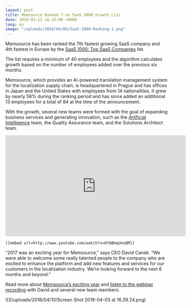 ```yaml
---
layout: post
title: Memsource Ranked 7 on SaaS 1000 Growth List
date: 2018-03-12 16:25:00 +0000
lang: en
image: "/uploads/2018/04/05/SaaS-1000-Ranking-1.png"
---
```

Memsource has been ranked the 7th fastest growing SaaS company and 4th fastest in Europe by the [SaaS 1000: Top SaaS Companies](http://saas1000.com/) list.

The list requires a minimum of 40 employees and the algorithm  calculates growth based on the number of employees added over the  previous six months.

Memsource, which provides an AI-powered translation management system  for the localization supply chain, is headquartered in Prague and has  offices in Japan and the United States with employees from 14  nationalities. It grew by nearly 58% during the ranking period and has  since added an additional 13 employees for a total of 84 at the time of  the announcement.

With the growth, several new teams were formed with the goal of  expanding business services and generating innovation, such as the [Artificial Intelligence](https://www.memsource.com/blog/2018/01/09/memsource-releasing-first-feature-powered-by-artificial-intelligence/) team, the Quality Assurance team, and the Solutions Architect team.

<iframe width="560" height="315" src="https://www.youtube.com/embed/dHHmUF9gs70" frameborder="0" allowfullscreen></iframe>

    [[embed url=http://www.youtube.com/watch?v=6YbBmqUnoQM]]

“2017 was an exciting year for Memsource,” says CEO David Canek. “We  were able to welcome some really talented people to the company who are  excited to enhance the platform and add new features and services for  our customers in the localization industry. We’re looking forward to the  next 6 months and beyond.”

Read more about [Memsource’s exciting year](https://www.memsource.com/blog/2017/12/08/memsource-2017-record-year-new-teams/) and [listen to the webinar recording](https://register.gotowebinar.com/register/3146012116894640131) with David and several new team members.

![](/uploads/2018/04/10/Screen Shot 2018-04-03 at 16.39.24.png)

